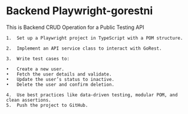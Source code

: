 # Backend Playwright-gorestni

This is Backend CRUD Operation for a Public Testing API

	1.	Set up a Playwright project in TypeScript with a POM structure.
 
	2.	Implement an API service class to interact with GoRest.
 
	3.	Write test cases to:
 
	•	Create a new user.
	•	Fetch the user details and validate.
	•	Update the user’s status to inactive.
	•	Delete the user and confirm deletion.
 
	4.	Use best practices like data-driven testing, modular POM, and clean assertions.
	5.	Push the project to GitHub.
